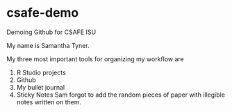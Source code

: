 # csafe-demo
Demoing Github for CSAFE ISU

My name is Samantha Tyner. 

My three most important tools for organizing my workflow are 

1. R Studio projects
2. Github
3. My bullet journal 
4. Sticky Notes
Sam forgot to add the random pieces of paper with illegible notes written on them.
